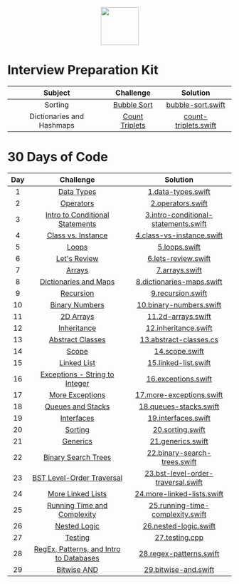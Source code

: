 <p align="center">
   <a align="center" href="https://www.hackerrank.com/karlos_dev416">
       <img height=85 src="https://d3keuzeb2crhkn.cloudfront.net/hackerrank/assets/styleguide/logo_wordmark-f5c5eb61ab0a154c3ed9eda24d0b9e31.svg">
   </a>
<p/>

# Interview Preparation Kit

|Subject|Challenge|Solution|
|:---:|:---:|:---:|
| Sorting | [Bubble Sort](https://www.hackerrank.com/challenges/ctci-bubble-sort/problem?h_l=interview&playlist_slugs%5B%5D=interview-preparation-kit&playlist_slugs%5B%5D=sorting) | [bubble-sort.swift](https://github.com/karlosDev416/hackerrank-solutions/blob/master/interview-preparation-kit/sorting/bubble-sort.playground/Contents.swift) 
| Dictionaries and Hashmaps | [Count Triplets](https://www.hackerrank.com/challenges/count-triplets-1/problem?h_l=interview&playlist_slugs%5B%5D=interview-preparation-kit&playlist_slugs%5B%5D=dictionaries-hashmaps) | [count-triplets.swift](https://github.com/karlosDev416/hackerrank-solutions/blob/master/interview-preparation-kit/dictionaries-and-hashmaps/count-triplets.playground/Contents.swift) |

# 30 Days of Code

| Day |Challenge|Solution|
|:---:|:---:|:---:|
|  1  | [Data Types](https://www.hackerrank.com/challenges/30-data-types/problem) | [1.data-types.swift](https://github.com/karlosDev416/hackerrank-solutions/blob/master/30-days-of-code/1.data-types.playground/Contents.swift) 
|  2  | [Operators](https://www.hackerrank.com/challenges/30-operators/problem) | [2.operators.swift](https://github.com/karlosDev416/hackerrank-solutions/blob/master/30-days-of-code/2.operators.playground/Contents.swift)
|  3  | [Intro to Conditional Statements](https://www.hackerrank.com/challenges/30-conditional-statements/problem) | [3.intro-conditional-statements.swift](https://github.com/karlosDev416/hackerrank-solutions/blob/master/30-days-of-code/3.intro-conditional-statements.playground/Contents.swift)
|  4  | [Class vs. Instance](https://www.hackerrank.com/challenges/30-class-vs-instance/problem) | [4.class-vs-instance.swift](https://github.com/karlosDev416/hackerrank-solutions/blob/master/30-days-of-code/4.class-vs-instance.playground/Contents.swift)
|  5  | [Loops](https://www.hackerrank.com/challenges/30-loops/problem) | [5.loops.swift](https://github.com/karlosDev416/hackerrank-solutions/blob/master/30-days-of-code/5.loops.playground/Contents.swift)
|  6  | [Let's Review](https://www.hackerrank.com/challenges/30-review-loop/problem) | [6.lets-review.swift](https://github.com/karlosDev416/hackerrank-solutions/blob/master/30-days-of-code/6.lets-review.playground/Contents.swift)
|  7  | [Arrays](https://www.hackerrank.com/challenges/30-arrays/problem) | [7.arrays.swift](https://github.com/karlosDev416/hackerrank-solutions/blob/master/30-days-of-code/7.arrays.playground/Contents.swift)
|  8  | [Dictionaries and Maps](https://www.hackerrank.com/challenges/30-dictionaries-and-maps/problem) | [8.dictionaries-maps.swift](https://github.com/karlosDev416/hackerrank-solutions/blob/master/30-days-of-code/8.dictionaries-maps%20%20.playground/Contents.swift)
|  9  | [Recursion](https://www.hackerrank.com/challenges/30-recursion/problem) | [9.recursion.swift](https://github.com/karlosDev416/hackerrank-solutions/blob/master/30-days-of-code/9.recursion.playground/Contents.swift) 
|  10  | [Binary Numbers](https://www.hackerrank.com/challenges/30-binary-numbers/problem) | [10.binary-numbers.swift](https://github.com/karlosDev416/hackerrank-solutions/blob/master/30-days-of-code/10.binary-numbers.playground/Contents.swift) 
|  11  | [2D Arrays](https://www.hackerrank.com/challenges/30-2d-arrays/problem) | [11.2d-arrays.swift](https://github.com/karlosDev416/hackerrank-solutions/blob/master/30-days-of-code/11.2d-arrays.playground/Contents.swift)
|  12  | [Inheritance](https://www.hackerrank.com/challenges/30-inheritance/problem) | [12.inheritance.swift](https://github.com/karlosDev416/hackerrank-solutions/blob/master/30-days-of-code/12.Inheritance.playground/Contents.swift)
|  13  | [Abstract Classes](https://www.hackerrank.com/challenges/30-abstract-classes/problem) | [13.abstract-classes.cs](https://github.com/karlosDev416/hackerrank-solutions/blob/master/30-days-of-code/13.abstract-classes.cs) |
|  14  | [Scope](https://www.hackerrank.com/challenges/30-scope/problem) | [14.scope.swift](https://github.com/karlosDev416/hackerrank-solutions/blob/master/30-days-of-code/14.scope.playground/Contents.swift)
|  15  | [Linked List](https://www.hackerrank.com/challenges/30-linked-list/problem) | [15.linked-list.swift](https://github.com/karlosDev416/hackerrank-solutions/blob/master/30-days-of-code/15.linked-list.playground/Contents.swift)
|  16  | [Exceptions - String to Integer](https://www.hackerrank.com/challenges/30-exceptions-string-to-integer/problem) | [16.exceptions.swift](https://github.com/karlosDev416/hackerrank-solutions/blob/master/30-days-of-code/16.exceptions.playground/Contents.swift) |
|  17  | [More Exceptions](https://www.hackerrank.com/challenges/30-more-exceptions/problem) | [17.more-exceptions.swift](https://github.com/karlosDev416/hackerrank-solutions/blob/master/30-days-of-code/17.more-exceptions.playground/Contents.swift)
|  18  | [Queues and Stacks](https://www.hackerrank.com/challenges/30-queues-stacks/problem) | [18.queues-stacks.swift](https://github.com/karlosDev416/hackerrank-solutions/blob/master/30-days-of-code/18.queues-stacks.playground/Contents.swift) 
|  19  | [Interfaces](https://www.hackerrank.com/challenges/30-interfaces/problem) | [19.interfaces.swift](https://github.com/karlosDev416/hackerrank-solutions/blob/master/30-days-of-code/19.interfaces.cs)
|  20  | [Sorting](https://www.hackerrank.com/challenges/30-sorting/problem) | [20.sorting.swift](https://github.com/karlosDev416/hackerrank-solutions/blob/master/30-days-of-code/20.sorting.playground/Contents.swift) |
|  21  | [Generics](https://www.hackerrank.com/challenges/30-generics/problem) | [21.generics.swift](https://github.com/karlosDev416/hackerrank-solutions/blob/master/30-days-of-code/21.generics.playground/Contents.swift)
|  22  | [Binary Search Trees](https://www.hackerrank.com/challenges/30-binary-search-trees/problem) | [22.binary-search-trees.swift](https://github.com/karlosDev416/hackerrank-solutions/blob/master/30-days-of-code/22.binary-search-trees.playground/Contents.swift)
|  23  | [BST Level-Order Traversal](https://www.hackerrank.com/challenges/30-binary-trees/problem) | [23.bst-level-order-traversal.swift](https://github.com/karlosDev416/hackerrank-solutions/blob/master/30-days-of-code/23.bst-level-order-traversal.playground/Contents.swift)
|  24  | [More Linked Lists](https://www.hackerrank.com/challenges/30-linked-list-deletion/problem) | [24.more-linked-lists.swift](https://github.com/karlosDev416/hackerrank-solutions/blob/master/30-days-of-code/24.more-linked-lists.playground/Contents.swift) |
|  25  | [Running Time and Complexity](https://www.hackerrank.com/challenges/30-running-time-and-complexity/problem) | [25.running-time-complexity.swift](https://github.com/karlosDev416/hackerrank-solutions/blob/master/30-days-of-code/25.running-time-complexity.playground/Contents.swift) 
|  26  | [Nested Logic](https://www.hackerrank.com/challenges/30-nested-logic/problem) | [26.nested-logic.swift](https://github.com/karlosDev416/hackerrank-solutions/blob/master/30-days-of-code/26.nested-logic.playground/Contents.swift) 
|  27  | [Testing](https://www.hackerrank.com/challenges/30-testing/problem) | [27.testing.cpp](https://github.com/karlosDev416/hackerrank-solutions/blob/master/30-days-of-code/27.testing.cpp) 
|  28  | [RegEx, Patterns, and Intro to Databases](https://www.hackerrank.com/challenges/30-regex-patterns/problem) | [28.regex-patterns.swift](https://github.com/karlosDev416/hackerrank-solutions/blob/master/30-days-of-code/28.regex-patterns.playground/Contents.swift) 
|  29  | [Bitwise AND](https://www.hackerrank.com/challenges/30-bitwise-and/problem) | [29.bitwise-and.swift](https://github.com/karlosDev416/hackerrank-solutions/blob/master/30-days-of-code/29.bitwise-and.playground/Contents.swift) |
 
